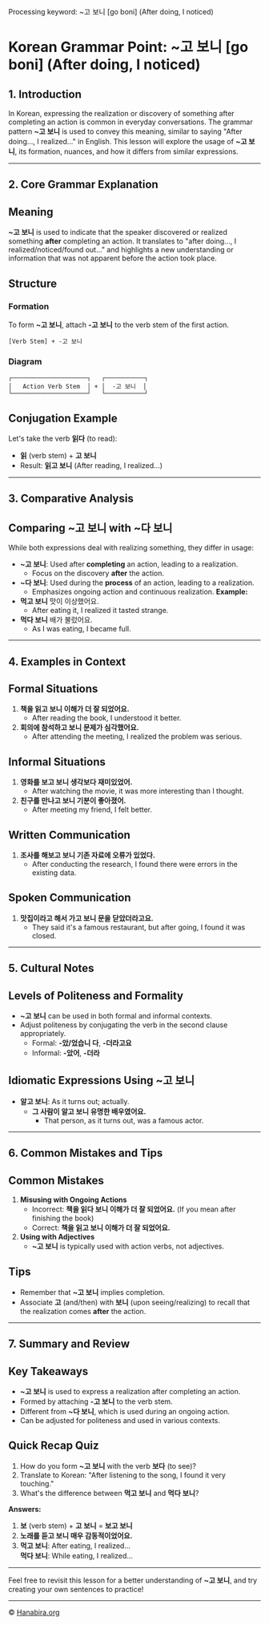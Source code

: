 Processing keyword: ~고 보니 [go boni] (After doing, I noticed)
# Korean Grammar Point: ~고 보니 [go boni] (After doing, I noticed)

## 1. Introduction
In Korean, expressing the realization or discovery of something after completing an action is common in everyday conversations. The grammar pattern **~고 보니** is used to convey this meaning, similar to saying "After doing..., I realized..." in English. This lesson will explore the usage of **~고 보니**, its formation, nuances, and how it differs from similar expressions.

---
## 2. Core Grammar Explanation
## Meaning
**~고 보니** is used to indicate that the speaker discovered or realized something **after** completing an action. It translates to "after doing..., I realized/noticed/found out..." and highlights a new understanding or information that was not apparent before the action took place.
## Structure
### Formation
To form **~고 보니**, attach **-고 보니** to the verb stem of the first action.
```
[Verb Stem] + -고 보니
```
### Diagram
```
┌─────────────────────┐   ┌───────────┐
│   Action Verb Stem  │ + │  -고 보니  │
└─────────────────────┘   └───────────┘
```
## Conjugation Example
Let's take the verb **읽다** (to read):
- **읽** (verb stem) + **고 보니**
- Result: **읽고 보니** (After reading, I realized...)
---
## 3. Comparative Analysis
## Comparing **~고 보니** with **~다 보니**
While both expressions deal with realizing something, they differ in usage:
- **~고 보니**: Used after **completing** an action, leading to a realization.
  - Focus on the discovery **after** the action.
- **~다 보니**: Used during the **process** of an action, leading to a realization.
  - Emphasizes ongoing action and continuous realization.
**Example:**
- **먹고 보니** 맛이 이상했어요.
  - After eating it, I realized it tasted strange.
- **먹다 보니** 배가 불렀어요.
  - As I was eating, I became full.
---
## 4. Examples in Context
## Formal Situations
1. **책을 읽고 보니 이해가 더 잘 되었어요.**
   - After reading the book, I understood it better.
2. **회의에 참석하고 보니 문제가 심각했어요.**
   - After attending the meeting, I realized the problem was serious.
## Informal Situations
1. **영화를 보고 보니 생각보다 재미있었어.**
   - After watching the movie, it was more interesting than I thought.
2. **친구를 만나고 보니 기분이 좋아졌어.**
   - After meeting my friend, I felt better.
## Written Communication
1. **조사를 해보고 보니 기존 자료에 오류가 있었다.**
   - After conducting the research, I found there were errors in the existing data.
## Spoken Communication
1. **맛집이라고 해서 가고 보니 문을 닫았더라고요.**
   - They said it's a famous restaurant, but after going, I found it was closed.
---
## 5. Cultural Notes
## Levels of Politeness and Formality
- **~고 보니** can be used in both formal and informal contexts.
- Adjust politeness by conjugating the verb in the second clause appropriately.
  - Formal: **-았/었습니 다**, **-더라고요**
  - Informal: **-았어**, **-더라**
## Idiomatic Expressions Using **~고 보니**
- **알고 보니**: As it turns out; actually.
  - **그 사람이 알고 보니 유명한 배우였어요.**
    - That person, as it turns out, was a famous actor.
---
## 6. Common Mistakes and Tips
## Common Mistakes
1. **Misusing with Ongoing Actions**
   - Incorrect: **책을 읽다 보니 이해가 더 잘 되었어요.** (If you mean after finishing the book)
   - Correct: **책을 읽고 보니 이해가 더 잘 되었어요.**
2. **Using with Adjectives**
   - **~고 보니** is typically used with action verbs, not adjectives.
## Tips
- Remember that **~고 보니** implies completion.
- Associate **고** (and/then) with **보니** (upon seeing/realizing) to recall that the realization comes **after** the action.
---
## 7. Summary and Review
## Key Takeaways
- **~고 보니** is used to express a realization after completing an action.
- Formed by attaching **-고 보니** to the verb stem.
- Different from **~다 보니**, which is used during an ongoing action.
- Can be adjusted for politeness and used in various contexts.
## Quick Recap Quiz
1. How do you form **~고 보니** with the verb **보다** (to see)?
2. Translate to Korean: "After listening to the song, I found it very touching."
3. What's the difference between **먹고 보니** and **먹다 보니**?

**Answers:**
1. **보** (verb stem) + **고 보니** = **보고 보니**
2. **노래를 듣고 보니 매우 감동적이었어요.**
3. **먹고 보니**: After eating, I realized...  
   **먹다 보니**: While eating, I realized...
---
Feel free to revisit this lesson for a better understanding of **~고 보니**, and try creating your own sentences to practice!

---
© [Hanabira.org](https://hanabira.org)
